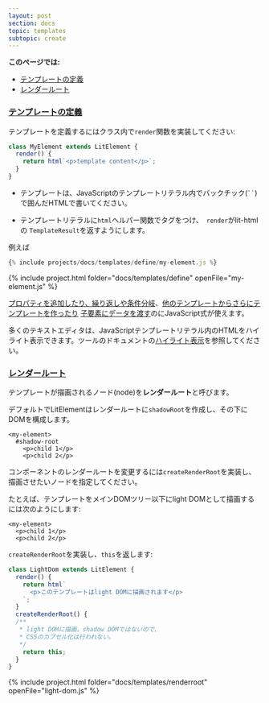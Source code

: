 ```yaml
---
layout: post
section: docs
topic: templates
subtopic: create
---
```


<!-- original:
**On this page:**

* [Define a template](#define)
* [Specify the render root](#renderroot)
-->

**このページでは:**

* [テンプレートの定義](#define)
* [レンダールート](#renderroot)

<a id="define">

### [テンプレートの定義](#define)

<!-- original:
To define a template for a LitElement component, write a `render` function for your element class:
-->

テンプレートを定義するにはクラス内で`render`関数を実装してください:

```js
class MyElement extends LitElement {
  render() {
    return html`<p>template content</p>`;
  }
}
```

<!-- original:
* Write your template in HTML inside a JavaScript template literal by enclosing the raw HTML in back-ticks (<code>``</code>). 

* Tag your template literal with the `html` helper function, so that `render` returns a lit-html `TemplateResult`.

Example
-->

* テンプレートは、JavaScriptのテンプレートリテラル内でバックチック(<code>``</code>)で囲んだHTMLで書いてください。

* テンプレートリテラルに`html`ヘルパー関数でタグをつけ、` render`がlit-htmlの `TemplateResult`を返すようにします。

例えば

```js
{% include projects/docs/templates/define/my-element.js %}
```

{% include project.html folder="docs/templates/define" openFile="my-element.js" %}

<!-- original:
You can use JavaScript expressions to [add properties, loops, and conditionals](expressions), [compose templates from other templates](compose), and [bind data to child elements](databinding).

Many text editors can highlight HTML syntax inside JavaScript template literals. See the section on [HTML syntax highlighting](/tools/develop#highlighting) in the Tools documentation.
-->

[プロパティを追加したり、繰り返しや条件分岐](expressions)、[他のテンプレートからさらにテンプレートを作ったり](compose) [子要素にデータを渡す](databinding)のにJavaScript式が使えます。

多くのテキストエディタは、JavaScriptテンプレートリテラル内のHTMLをハイライト表示できます。ツールのドキュメントの[ハイライト表示](/tools/develop#highlighting)を参照してください。

<a id="renderroot">

### [レンダールート](#renderroot)

<!-- original:
The node into which your component's template will render is called its **render root**.

By default, LitElement creates an open `shadowRoot` and renders inside it, producing the following DOM structure:
-->

テンプレートが描画されるノード(node)を**レンダールート**と呼びます。

デフォルトでLitElementはレンダールートに`shadowRoot`を作成し、その下にDOMを構成します。

```text
<my-element>
  #shadow-root
    <p>child 1</p>
    <p>child 2</p>
```

<!-- original:
To customize a component's render root, implement `createRenderRoot` and return the node you want the template to render into. 

For example, to render the template into the main DOM tree as your element's light DOM:
-->

コンポーネントのレンダールートを変更するには`createRenderRoot`を実装し、描画させたいノードを指定してください。

たとえば、テンプレートをメインDOMツリー以下にlight DOMとして描画するには次のようにします:

```text
<my-element>
  <p>child 1</p>
  <p>child 2</p>
```

`createRenderRoot`を実装し、`this`を返します:

```js
class LightDom extends LitElement {
  render() {
    return html`
      <p>このテンプレートはlight DOMに描画されます</p>
    `;
  }
  createRenderRoot() {
  /**
   * light DOMに描画。shadow DOMではないので、
   * CSSのカプセル化は行われない。
   */
    return this;
  }
}
```

{% include project.html folder="docs/templates/renderroot" openFile="light-dom.js" %}
